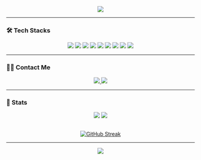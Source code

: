 <div align="center">
   <!-- 헤더 -->
   <img src="https://capsule-render.vercel.app/api?type=waving&color=0A9ED4&height=200&section=header&text=Welcome%20to%20my%20GitHub!&fontSize=40&fontColor=ffffff" />
</div>

---

### 🛠️ Tech Stacks
<div align="center">
   <!-- 주요 기술 -->
   <img src="https://img.shields.io/badge/MySQL-4479A1?style=for-the-badge&logo=MySQL&logoColor=white" />
   <img src="https://img.shields.io/badge/Bootstrap-7952B3?style=for-the-badge&logo=Bootstrap&logoColor=white" />
   <img src="https://img.shields.io/badge/Git-F05032?style=for-the-badge&logo=Git&logoColor=white" />
   <img src="https://img.shields.io/badge/Python-3776AB?style=for-the-badge&logo=Python&logoColor=white" />
   <img src="https://img.shields.io/badge/Flask-000000?style=for-the-badge&logo=Flask&logoColor=white" />
   <img src="https://img.shields.io/badge/FastAPI-009688?style=for-the-badge&logo=FastAPI&logoColor=white" />
   <img src="https://img.shields.io/badge/Django-092E20?style=for-the-badge&logo=Django&logoColor=white" />
   <img src="https://img.shields.io/badge/html5-E34F26?style=for-the-badge&logo=html5&logoColor=white" />
   <img src="https://img.shields.io/badge/css3-1572B6?style=for-the-badge&logo=css3&logoColor=white" />
</div>

---

### 🧑‍💻 Contact Me
<div align="center">
   <a href="https://velog.io/@gkw314/posts">
      <img src="https://img.shields.io/badge/Velog-20C997?style=for-the-badge&logo=Velog&logoColor=white" />
   </a>
   <a href="mailto:go980314@gmail.com">
      <img src="https://img.shields.io/badge/Gmail-EA4335?style=for-the-badge&logo=Gmail&logoColor=white" />
   </a>
</div>

---

### 🏅 Stats
<div align="center">
   <img src="https://github-readme-stats.vercel.app/api/top-langs/?username=gkw314&layout=compact&hide=javascript,css,scss&langs_count=8" />
   <img src="https://github-readme-stats.vercel.app/api?username=gkw314&show_icons=true" />
   <br><br>

   [![GitHub Streak](https://streak-stats.demolab.com?user=gkw314&theme=blood-dark&date_format=%5BY.%5Dn.j)](https://git.io/streak-stats)
</div>

---

<div align="center">
   <!-- 푸터 -->
   <img src="https://capsule-render.vercel.app/api?type=waving&color=0A9ED4&height=200&section=footer" />
</div>

